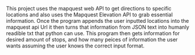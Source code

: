 This project uses the mapquest web API to get directions to specific locations and also uses the Mapquest Elevation API to grab essential information. Once the program appends the user inputted locations into the mapquest api Url it then turns that information from JSON text into humanly readible txt that python can use. This program then gets information for desired amount of stops, and how many peices of information the user wants assuming the user knows the correct input format.
